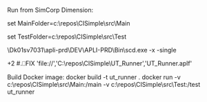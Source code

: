 Run from SimCorp Dimension:

set MainFolder=c:\repos\CISimple\src\Main

set TestFolder=c:\repos\CISimple\src\Test

\\Dk01sv7031\apli-prd\DEV\APLI-PRD\Bin\scd.exe -x -single

 +2 #.⎕FIX 'file://','C:\repos\CISimple\UT_Runner\','UT_Runner.aplf'

Build Docker image:
  docker build -t ut_runner .
  docker run -v c:\repos\CISimple\src\Main:/main -v c:\repos\CISimple\src\Test:/test ut_runner
